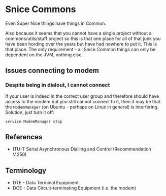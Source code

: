 # Snice Commons

Even Super Nice things have things in Common.

Also because it seems that you cannot have a single project without a commons/utils/stuff project so this is that one place for all of that junk you have been hording over the years but have had nowhere to put it. This is that place. The only requirement - all Snice Common things can only be dependent on the JVM, nothing else.

## Issues connecting to modem

### Despite being in dialout, I cannot connect

If your user is indeed in the correct user group and therefore should have access to the modem but you still cannot connect to it, then it may be that the `ModemManager` (on Ubuntu - perhaps on Linux in general) is interfering. Solution, just turn it off:

```service ModemManager stop```

## References

*  ITU-T Serial Asynchronous Dialling and Control (Recommendation V.250)


## Terminology

* DTE - Data Terminal Equipment
* DCE - Data Circuit-terminating Equipment (i.e. the modem)
